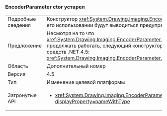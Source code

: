 ### <a name="encoderparameter-ctor-is-obsolete"></a>EncoderParameter ctor устарел

|   |   |
|---|---|
|Подробные сведения|Конструктор <xref:System.Drawing.Imaging.EncoderParameter.%23ctor(System.Drawing.Imaging.Encoder,System.Int32,System.Int32,System.Int32,System.Int32)> устарел. При его использовании будут выводиться предупреждения сборки.|
|Предложение|Несмотря на то что <xref:System.Drawing.Imaging.EncoderParameter.%23ctor(System.Drawing.Imaging.Encoder,System.Int32,System.Int32,System.Int32,System.Int32)>конструктор будет продолжать работать, следующий конструктор следует использовать во избежание сборке устаревшие предупреждение при повторной компиляции кода с помощью средств .NET 4.5: <xref:System.Drawing.Imaging.EncoderParameter.%23ctor(System.Drawing.Imaging.Encoder,System.Int32,System.Drawing.Imaging.EncoderParameterValueType,System.IntPtr)>.|
|Область|Дополнительный номер|
|Версия|4.5|
|Тип|Изменение целевой платформы|
|Затронутые API|<ul><li><xref:System.Drawing.Imaging.EncoderParameter.%23ctor(System.Drawing.Imaging.Encoder,System.Int32,System.Int32,System.Int32,System.Int32)?displayProperty=nameWithType></li></ul>|

